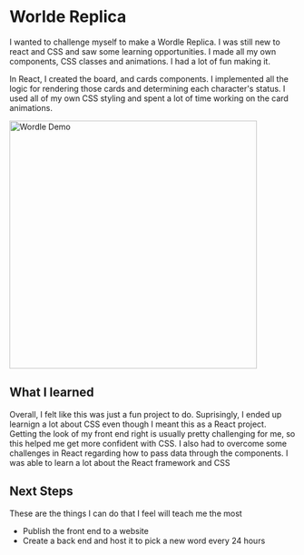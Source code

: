 # Worlde Replica

I wanted to challenge myself to make a Wordle Replica. I was still new to react and CSS and saw some learning opportunities. I made all my own components, CSS classes and animations. I had a lot of fun making it.

In React, I created the board, and cards components. I implemented all the logic for rendering those cards and determining each character's status. I used all of my own CSS styling and spent a lot of time working on the card animations.

<img width="436" alt="Wordle Demo" src="https://user-images.githubusercontent.com/86274041/152400159-80f96ec5-9342-449e-b3bf-07c7b2323233.png">

## What I learned
Overall, I felt like this was just a fun project to do. Suprisingly, I ended up learnign a lot about CSS even though I meant this as a React project. Getting the look of my front end right is usually pretty challenging for me, so this helped me get more confident with CSS. I also had to overcome some challenges in React regarding how to pass data through the components. I was able to learn a lot about the React framework and CSS

## Next Steps
These are the things I can do that I feel will teach me the most
- Publish the front end to a website
- Create a back end and host it to pick a new word every 24 hours


